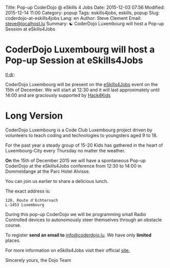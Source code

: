 Title: Pop-up CoderDojo @ eSkills 4 Jobs
Date: 2015-12-03 07:56
Modified: 2015-12-14 11:00
Category: popup
Tags: eskills4jobs, eskills, popup
Slug: coderdojo-at-eskills4jobs
Lang: en
Author: Steve Clement
Email: steve@localhost.lu
Summary: :yin_yang: CoderDojo Luxembourg will host a Pop-up Session at eSkills4Jobs

# CoderDojo Luxembourg will host a Pop-up Session at eSkills4Jobs

<a href="https://en.wikipedia.org/wiki/Wikipedia:Too_long;_didn%27t_read" target="_blank">tl;dr</a>:

CoderDojo Luxembourg will be present on the <a href="http://eskills4jobs.lu" target=_blank>eSkills4Jobs</a> event on the 15th of December.
We will start at 12:30 and it will last approximately until 14:00 and are graciously supported by <a href="https://hack4kids.lu/" target="_blank">Hack4Kids</a>

# Long Version

CoderDojo Luxembourg is a Code Club Luxembourg project driven by volunteers to teach coding and technologies to youngsters aged 9 to 18.

For the past year a steady group of 15-20 Kids has gathered in the heart of Luxembourg-City every Thursday no matter the weather.

**On** the 15th of December 2015 we will have a spontaneous Pop-up CoderDojo at the eSkills4Jobs conference from 12:30 to 14:00 in Dommeldange at the Parc Hotel Alvisse.

You can join us earlier to share a delicious lunch.

The exact address is:
```
120, Route d'Echternach
L-1453 Luxembourg
```


During this pop-up CoderDojo we will be programming small Radio Controlled devices to autonomously steer themselves through an obstacle course.

To register **send an email to** <a href="mailto:info@corderdojo.lu">info@coderdojo.lu</a>. We have only **limited** places.

For more information on eSkills4Jobs visit their official <a href="http://eskills4jobs.lu/" target="_blank">site.</a>

Sincerely yours, the Dojo Team